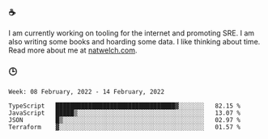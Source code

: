 ### ☕

I am currently working on tooling for the internet and promoting SRE. I am also writing some books and hoarding some data. I like thinking about time. Read more about me at [natwelch.com](https://natwelch.com).

### 🕒

<!--START_SECTION:waka-->
```text
Week: 08 February, 2022 - 14 February, 2022

TypeScript   █████████████████████████████████▓░░░░░░░   82.15 % 
JavaScript   █████▒░░░░░░░░░░░░░░░░░░░░░░░░░░░░░░░░░░░   13.07 % 
JSON         █▒░░░░░░░░░░░░░░░░░░░░░░░░░░░░░░░░░░░░░░░   02.97 % 
Terraform    ▓░░░░░░░░░░░░░░░░░░░░░░░░░░░░░░░░░░░░░░░░   01.57 % 
```
<!--END_SECTION:waka-->
